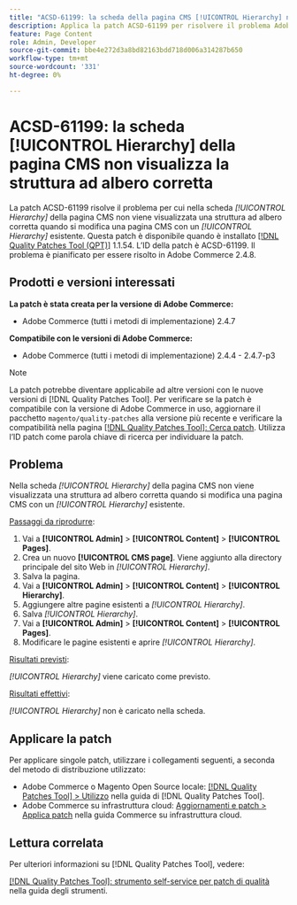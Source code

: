 ```yaml
---
title: "ACSD-61199: la scheda della pagina CMS [!UICONTROL Hierarchy] non visualizza la struttura ad albero corretta"
description: Applica la patch ACSD-61199 per risolvere il problema Adobe Commerce, se nella scheda *[!UICONTROL Hierarchy]* della pagina CMS non viene visualizzata una struttura ad albero corretta durante la modifica di una pagina CMS con un *[!UICONTROL Hierarchy]* esistente.
feature: Page Content
role: Admin, Developer
source-git-commit: bbe4e272d3a8bd82163bdd718d006a314287b650
workflow-type: tm+mt
source-wordcount: '331'
ht-degree: 0%

---
```


# ACSD-61199: la scheda [!UICONTROL Hierarchy] della pagina CMS non visualizza la struttura ad albero corretta

La patch ACSD-61199 risolve il problema per cui nella scheda *[!UICONTROL Hierarchy]* della pagina CMS non viene visualizzata una struttura ad albero corretta quando si modifica una pagina CMS con un *[!UICONTROL Hierarchy]* esistente. Questa patch è disponibile quando è installato [[!DNL Quality Patches Tool (QPT)]](/help/tools/quality-patches-tool/quality-patches-tool-to-self-serve-quality-patches.md) 1.1.54. L’ID della patch è ACSD-61199. Il problema è pianificato per essere risolto in Adobe Commerce 2.4.8.

## Prodotti e versioni interessati

**La patch è stata creata per la versione di Adobe Commerce:**

* Adobe Commerce (tutti i metodi di implementazione) 2.4.7

**Compatibile con le versioni di Adobe Commerce:**

* Adobe Commerce (tutti i metodi di implementazione) 2.4.4 - 2.4.7-p3

>[!NOTE]
>
>La patch potrebbe diventare applicabile ad altre versioni con le nuove versioni di [!DNL Quality Patches Tool]. Per verificare se la patch è compatibile con la versione di Adobe Commerce in uso, aggiornare il pacchetto `magento/quality-patches` alla versione più recente e verificare la compatibilità nella pagina [[!DNL Quality Patches Tool]: Cerca patch](https://experienceleague.adobe.com/tools/commerce-quality-patches/index.html?lang=it). Utilizza l’ID patch come parola chiave di ricerca per individuare la patch.

## Problema

Nella scheda *[!UICONTROL Hierarchy]* della pagina CMS non viene visualizzata una struttura ad albero corretta quando si modifica una pagina CMS con un *[!UICONTROL Hierarchy]* esistente.

<u>Passaggi da riprodurre</u>:

1. Vai a **[!UICONTROL Admin]** > **[!UICONTROL Content]** > **[!UICONTROL Pages]**.
1. Crea un nuovo **[!UICONTROL CMS page]**. Viene aggiunto alla directory principale del sito Web in *[!UICONTROL Hierarchy]*.
1. Salva la pagina.
1. Vai a **[!UICONTROL Admin]** > **[!UICONTROL Content]** > **[!UICONTROL Hierarchy]**.
1. Aggiungere altre pagine esistenti a *[!UICONTROL Hierarchy]*.
1. Salva *[!UICONTROL Hierarchy]*.
1. Vai a **[!UICONTROL Admin]** > **[!UICONTROL Content]** > **[!UICONTROL Pages]**.
1. Modificare le pagine esistenti e aprire *[!UICONTROL Hierarchy]*.

<u>Risultati previsti</u>:

*[!UICONTROL Hierarchy]* viene caricato come previsto.

<u>Risultati effettivi</u>:

*[!UICONTROL Hierarchy]* non è caricato nella scheda.

## Applicare la patch

Per applicare singole patch, utilizzare i collegamenti seguenti, a seconda del metodo di distribuzione utilizzato:

* Adobe Commerce o Magento Open Source locale: [[!DNL Quality Patches Tool] > Utilizzo](/help/tools/quality-patches-tool/usage.md) nella guida di [!DNL Quality Patches Tool].
* Adobe Commerce su infrastruttura cloud: [Aggiornamenti e patch > Applica patch](https://experienceleague.adobe.com/docs/commerce-cloud-service/user-guide/develop/upgrade/apply-patches.html?lang=it) nella guida Commerce su infrastruttura cloud.

## Lettura correlata

Per ulteriori informazioni su [!DNL Quality Patches Tool], vedere:

[[!DNL Quality Patches Tool]: strumento self-service per patch di qualità](/help/tools/quality-patches-tool/quality-patches-tool-to-self-serve-quality-patches.md) nella guida degli strumenti.
